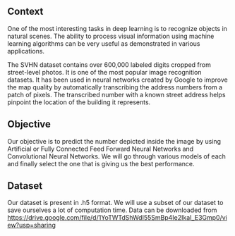 ## Context

One of the most interesting tasks in deep learning is to recognize objects in natural scenes. The ability to process visual information using machine learning algorithms can be very useful as demonstrated in various applications.

The SVHN dataset contains over 600,000 labeled digits cropped from street-level photos. It is one of the most popular image recognition datasets. It has been used in neural networks created by Google to improve the map quality by automatically transcribing the address numbers from a patch of pixels. The transcribed number with a known street address helps pinpoint the location of the building it represents.

 

## Objective

Our objective is to predict the number depicted inside the image by using Artificial or Fully Connected Feed Forward Neural Networks and Convolutional Neural Networks. We will go through various models of each and finally select the one that is giving us the best performance. 

 

## Dataset

Our dataset is present in .h5 format. We will use a subset of our dataset to save ourselves a lot of computation time.
Data can be downloaded from
https://drive.google.com/file/d/1YoTWTdShWdI55SmBp4Ie2IkaI_E3Gmp0/view?usp=sharing

